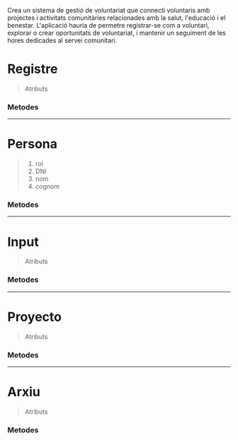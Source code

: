 Crea un sistema de gestió de voluntariat que connecti voluntaris amb projectes i activitats comunitàries relacionades amb la salut, l'educació i el benestar. L'aplicació hauria de permetre registrar-se com a voluntari, explorar o crear oportunitats de voluntariat, i mantenir un seguiment de les hores dedicades al servei comunitari.


# Registre

> Atributs

### Metodes

---

# Persona

> 1. rol
> 2. DNI
> 3. nom
> 4. cognom

### Metodes

---

# Input

> Atributs

### Metodes

---

# Proyecto

> Atributs

### Metodes

---

# Arxiu

> Atributs

### Metodes
